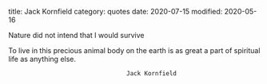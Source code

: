 title: Jack Kornfield
category:  quotes
date: 2020-07-15
modified: 2020-05-16

Nature did not intend that I would survive 

To live in this precious animal body on the earth  is as great a part of spiritual life as anything else.

                                     Jack Kornfield
